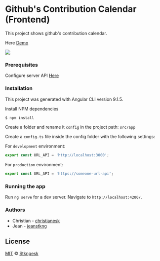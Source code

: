 
# Github's Contribution Calendar (Frontend)
This project shows github's contribution calendar.

Here [Demo](https://github-contrib-calendar.web.app/)

[![](https://firebasestorage.googleapis.com/v0/b/github-contrib-calendar.appspot.com/o/github-contrib-calendar-stkngesk.PNG?alt=media&token=f1c27510-9d7d-48bf-90ac-7c422e99a11d)](https://github-contrib-calendar.web.app/)

### Prerequisites

Configure server API [Here](https://github.com/StkngEsk/github-contrib-calendar)

### Installation
This project was generated with Angular CLI version 9.1.5.

Install NPM dependencies
```sh
$ npm install
```

Create a folder and rename it `config` in the project path: `src/app`

Create a `config.ts` file inside the config folder with the following settings:

For `development` environment:
```typescript
export const URL_API = 'http://localhost:3000';
```

For `production` environment:
```typescript
export const URL_API = 'https://someone-url-api';
```


### Running the app

Run `ng serve` for a dev server. Navigate to `http://localhost:4200/`.


### Authors
* Christian - [christianesk](https://github.com/Christianesk)
* Jean - [jeanstkng](https://github.com/jeanstkng)
## License

[MIT][license] © [Stkngesk][website]

[license]: /LICENSE
[website]: https://stkngesk.tech